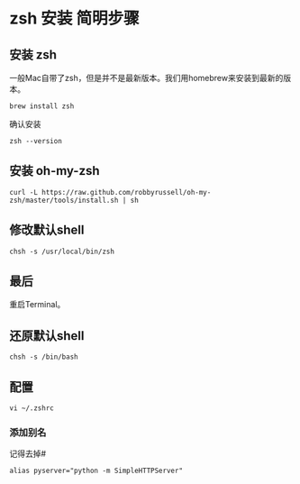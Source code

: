 # zsh 安装 简明步骤

## 安装 zsh

一般Mac自带了zsh，但是并不是最新版本。我们用homebrew来安装到最新的版本。

```
brew install zsh
```

确认安装

```
zsh --version
```

## 安装 oh-my-zsh

```
curl -L https://raw.github.com/robbyrussell/oh-my-zsh/master/tools/install.sh | sh
```

## 修改默认shell

```
chsh -s /usr/local/bin/zsh
```

## 最后

重启Terminal。

## 还原默认shell

```
chsh -s /bin/bash
```

## 配置

```
vi ~/.zshrc
```

### 添加别名

记得去掉\#

```
alias pyserver="python -m SimpleHTTPServer"
```



